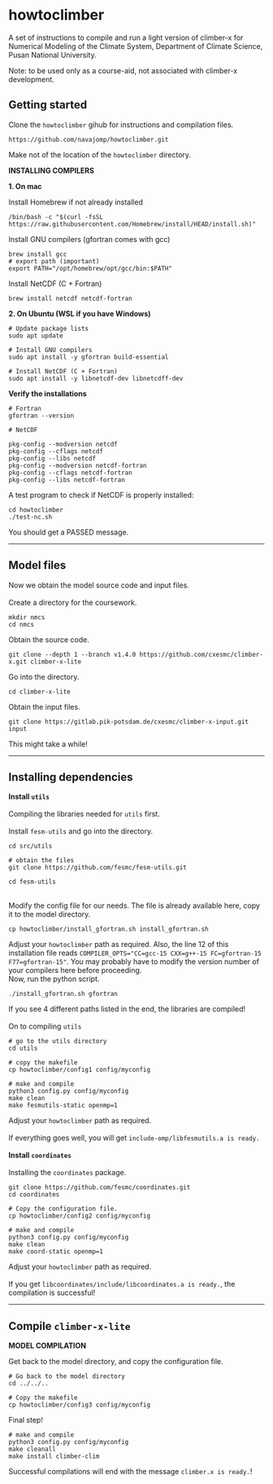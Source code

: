 # howtoclimber

A set of instructions to compile and run a light version of climber-x for Numerical Modeling of the Climate System, Department of Climate Science, Pusan National University. 

Note: to be used only as a course-aid, not associated with climber-x development.

## Getting started

Clone the `howtoclimber` gihub for instructions and compilation files.
```shell
https://github.com/navajomp/howtoclimber.git
```

Make not of the location of the `howtoclimber` directory.

**INSTALLING COMPILERS**

**1. On mac**

Install Homebrew if not already installed
```shell
/bin/bash -c "$(curl -fsSL https://raw.githubusercontent.com/Homebrew/install/HEAD/install.sh)"
```
Install GNU compilers (gfortran comes with gcc)
```shell
brew install gcc
# export path (important)
export PATH="/opt/homebrew/opt/gcc/bin:$PATH"
```
Install NetCDF (C + Fortran)
```shell
brew install netcdf netcdf-fortran
```
**2. On Ubuntu (WSL if you have Windows)**
```shell
# Update package lists
sudo apt update

# Install GNU compilers
sudo apt install -y gfortran build-essential

# Install NetCDF (C + Fortran)
sudo apt install -y libnetcdf-dev libnetcdff-dev
```
**Verify the installations**
```shell
# Fortran
gfortran --version

# NetCDF

pkg-config --modversion netcdf
pkg-config --cflags netcdf
pkg-config --libs netcdf
pkg-config --modversion netcdf-fortran
pkg-config --cflags netcdf-fortran
pkg-config --libs netcdf-fortran

```

A test program to check if NetCDF is properly installed:
```shell
cd howtoclimber
./test-nc.sh
```
You should get a PASSED message.

---

## Model files

Now we obtain the model source code and input files.\
\
Create a directory for the coursework.
```shell
mkdir nmcs
cd nmcs
```
Obtain the source code.
```shell
git clone --depth 1 --branch v1.4.0 https://github.com/cxesmc/climber-x.git climber-x-lite
```
Go into the directory.
```shell
cd climber-x-lite
```
Obtain the input files.
```shell
git clone https://gitlab.pik-potsdam.de/cxesmc/climber-x-input.git input
```
This might take a while!

---

## Installing dependencies

**Install `utils`**\
\
Compiling the libraries needed for `utils` first.\
\
Install `fesm-utils` and go into the directory.
```shell
cd src/utils

# obtain the files
git clone https://github.com/fesmc/fesm-utils.git

cd fesm-utils
```
\
Modify the config file for our needs. The file is already available here, copy it to the model directory.
```shell
cp howtoclimber/install_gfortran.sh install_gfortran.sh
```
Adjust your `howtoclimber` path as required. Also, the line 12 of this installation file reads `COMPILER_OPTS="CC=gcc-15 CXX=g++-15 FC=gfortran-15 F77=gfortran-15"`. You may probably have to modify the version number of your compilers here before proceeding.
\
Now, run the python script.
```shell
./install_gfortran.sh gfortran
```
If you see 4 different paths listed in the end, the libraries are compiled!\
\
On to compiling `utils`
```shell
# go to the utils directory
cd utils

# copy the makefile
cp howtoclimber/config1 config/myconfig

# make and compile
python3 config.py config/myconfig
make clean
make fesmutils-static openmp=1
```
Adjust your `howtoclimber` path as required.\
\
If everything goes well, you will get `include-omp/libfesmutils.a is ready.`\
\
**Install `coordinates`**\
\
Installing the `coordinates` package.
```shell
git clone https://github.com/fesmc/coordinates.git
cd coordinates

# Copy the configuration file.
cp howtoclimber/config2 config/myconfig

# make and compile
python3 config.py config/myconfig
make clean
make coord-static openmp=1
```
Adjust your `howtoclimber` path as required.\
\
If you get `libcoordinates/include/libcoordinates.a is ready.`, the compilation is successful!

---

## Compile `climber-x-lite`

**MODEL COMPILATION**

Get back to the model directory, and copy the configuration file.
```shell
# Go back to the model directory
cd ../../..

# Copy the makefile
cp howtoclimber/config3 config/myconfig
```
Final step!
```shell
# make and compile
python3 config.py config/myconfig 
make cleanall
make install climber-clim
```

Successful compilations will end with the message `climber.x is ready.`!

